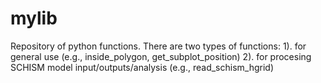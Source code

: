# mylib
Repository of python functions. There are two types of functions: 
  1). for general use (e.g., inside_polygon, get_subplot_position) 
  2). for procesing SCHISM model input/outputs/analysis (e.g., read_schism_hgrid)

